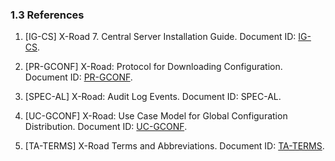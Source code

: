 ### 1.3 References

1.  <a id="Ref_IG-CS" class="anchor"></a>\[IG-CS\] X-Road 7. Central Server
    Installation Guide. Document ID: [IG-CS](../Manuals/ig-cs_x-road_6_central_server_installation_guide.md).

2.  <a id="Ref_PR-GCONF" class="anchor"></a>\[PR-GCONF\] X-Road: Protocol for
    Downloading Configuration. Document ID: [PR-GCONF](../Protocols/pr-gconf_x-road_protocol_for_downloading_configuration.md).

3.  <a id="Ref_SPEC-AL" class="anchor"></a>\[SPEC-AL\] X-Road: Audit Log Events.
    Document ID: SPEC-AL.

4.  <a id="Ref_UC-GCONF" class="anchor"></a>\[UC-GCONF\] X-Road: Use Case Model for
    Global Configuration Distribution. Document ID: [UC-GCONF](uc-gconf_x-road_use_case_model_for_global_configuration_distribution_1.4_Y-883-8.md).
    
5.  <a id="Ref_TERMS" class="anchor"></a>\[TA-TERMS\] X-Road Terms and Abbreviations. Document ID: [TA-TERMS](../terms_x-road_docs.md).